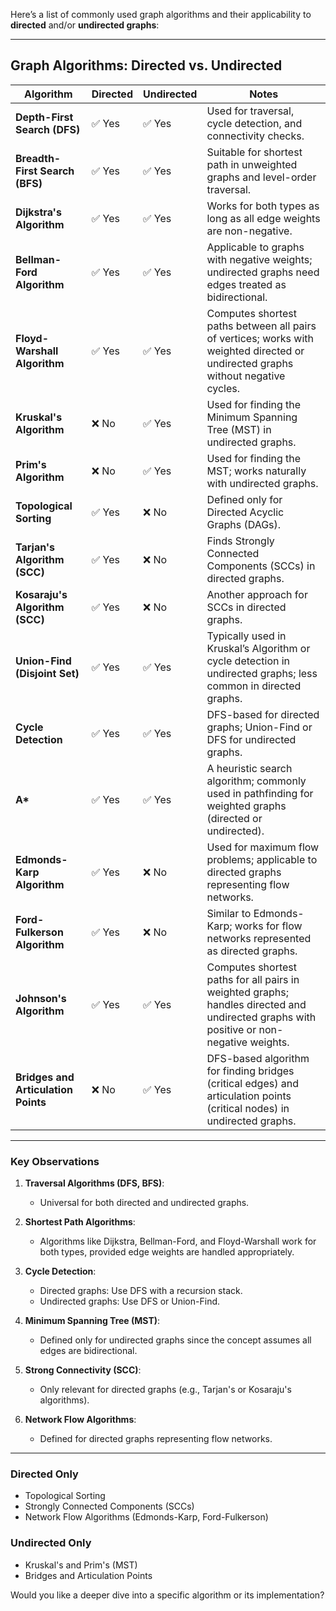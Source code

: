 Here’s a list of commonly used graph algorithms and their applicability to **directed** and/or **undirected graphs**:

---

## **Graph Algorithms: Directed vs. Undirected**

| **Algorithm**                      | **Directed** | **Undirected** | **Notes**                                                                                                                                     |
|-------------------------------------|--------------|----------------|-----------------------------------------------------------------------------------------------------------------------------------------------|
| **Depth-First Search (DFS)**        | ✅ Yes        | ✅ Yes          | Used for traversal, cycle detection, and connectivity checks.                                                                                 |
| **Breadth-First Search (BFS)**      | ✅ Yes        | ✅ Yes          | Suitable for shortest path in unweighted graphs and level-order traversal.                                                                   |
| **Dijkstra's Algorithm**            | ✅ Yes        | ✅ Yes          | Works for both types as long as all edge weights are non-negative.                                                                           |
| **Bellman-Ford Algorithm**          | ✅ Yes        | ✅ Yes          | Applicable to graphs with negative weights; undirected graphs need edges treated as bidirectional.                                           |
| **Floyd-Warshall Algorithm**        | ✅ Yes        | ✅ Yes          | Computes shortest paths between all pairs of vertices; works with weighted directed or undirected graphs without negative cycles.            |
| **Kruskal's Algorithm**             | ❌ No         | ✅ Yes          | Used for finding the Minimum Spanning Tree (MST) in undirected graphs.                                                                       |
| **Prim's Algorithm**                | ❌ No         | ✅ Yes          | Used for finding the MST; works naturally with undirected graphs.                                                                            |
| **Topological Sorting**             | ✅ Yes        | ❌ No           | Defined only for Directed Acyclic Graphs (DAGs).                                                                                             |
| **Tarjan's Algorithm (SCC)**        | ✅ Yes        | ❌ No           | Finds Strongly Connected Components (SCCs) in directed graphs.                                                                               |
| **Kosaraju's Algorithm (SCC)**      | ✅ Yes        | ❌ No           | Another approach for SCCs in directed graphs.                                                                                               |
| **Union-Find (Disjoint Set)**       | ✅ Yes        | ✅ Yes          | Typically used in Kruskal’s Algorithm or cycle detection in undirected graphs; less common in directed graphs.                               |
| **Cycle Detection**                 | ✅ Yes        | ✅ Yes          | DFS-based for directed graphs; Union-Find or DFS for undirected graphs.                                                                      |
| **A\***                             | ✅ Yes        | ✅ Yes          | A heuristic search algorithm; commonly used in pathfinding for weighted graphs (directed or undirected).                                     |
| **Edmonds-Karp Algorithm**          | ✅ Yes        | ❌ No           | Used for maximum flow problems; applicable to directed graphs representing flow networks.                                                   |
| **Ford-Fulkerson Algorithm**        | ✅ Yes        | ❌ No           | Similar to Edmonds-Karp; works for flow networks represented as directed graphs.                                                            |
| **Johnson's Algorithm**             | ✅ Yes        | ✅ Yes          | Computes shortest paths for all pairs in weighted graphs; handles directed and undirected graphs with positive or non-negative weights.      |
| **Bridges and Articulation Points** | ❌ No         | ✅ Yes          | DFS-based algorithm for finding bridges (critical edges) and articulation points (critical nodes) in undirected graphs.                      |

---

### **Key Observations**
1. **Traversal Algorithms (DFS, BFS)**:
   - Universal for both directed and undirected graphs.

2. **Shortest Path Algorithms**:
   - Algorithms like Dijkstra, Bellman-Ford, and Floyd-Warshall work for both types, provided edge weights are handled appropriately.

3. **Cycle Detection**:
   - Directed graphs: Use DFS with a recursion stack.
   - Undirected graphs: Use DFS or Union-Find.

4. **Minimum Spanning Tree (MST)**:
   - Defined only for undirected graphs since the concept assumes all edges are bidirectional.

5. **Strong Connectivity (SCC)**:
   - Only relevant for directed graphs (e.g., Tarjan's or Kosaraju's algorithms).

6. **Network Flow Algorithms**:
   - Defined for directed graphs representing flow networks.

---

### **Directed Only**
- Topological Sorting
- Strongly Connected Components (SCCs)
- Network Flow Algorithms (Edmonds-Karp, Ford-Fulkerson)

### **Undirected Only**
- Kruskal's and Prim's (MST)
- Bridges and Articulation Points

Would you like a deeper dive into a specific algorithm or its implementation?